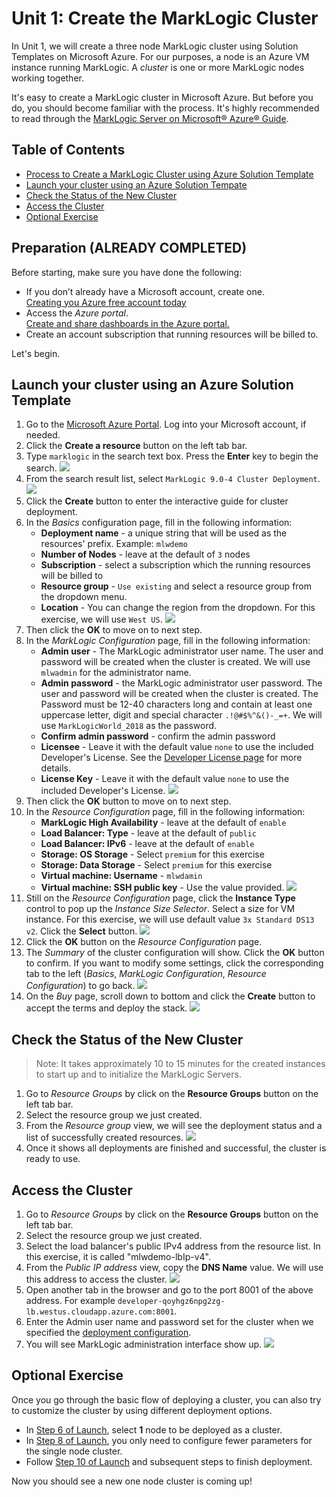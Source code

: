 # Unit 1: Create the MarkLogic Cluster

In Unit 1, we will create a three node MarkLogic cluster using Solution Templates on Microsoft Azure. For our purposes, a node is an Azure VM instance running MarkLogic. A *cluster* is one or more MarkLogic nodes working together.

It's easy to create a MarkLogic cluster in Microsoft Azure. But before you do, you should become familiar with the process. It's highly recommended to read through the [MarkLogic Server on Microsoft® Azure® Guide](http://docs.marklogic.com/guide/azure).


## Table of Contents

- [Process to Create a MarkLogic Cluster using Azure Solution Template](#process)
- [Launch your cluster using an Azure Solution Tempate](#launch)
- [Check the Status of the New Cluster](#cluster)
- [Access the Cluster](#access)
- [Optional Exercise](#optional)


<a name="process"></a>
## Preparation (ALREADY COMPLETED)

Before starting, make sure you have done the following:  

* If you don’t already have a Microsoft account, create one.  
[Creating you Azure free account today](https://azure.microsoft.com/en-us/free/)
* Access the *Azure portal*.  
[Create and share dashboards in the Azure portal.](https://docs.microsoft.com/en-us/azure/azure-portal/azure-portal-dashboards)
* Create an account subscription that running resources will be billed to.

Let's begin.

<a name="launch"></a>
## Launch your cluster using an Azure Solution Template

1. Go to the [Microsoft Azure Portal](https://portal.azure.com/). Log into your Microsoft account, if needed.
2. Click the **Create a resource** button on the left tab bar.
3. Type `marklogic` in the search text box. Press the **Enter** key to begin the search.
![](images/search.png)
4. From the search result list, select `MarkLogic 9.0-4 Cluster Deployment`.
![](images/clusterDeployment.png)
5. Click the **Create** button to enter the interactive guide for cluster deployment. 
6. <a name="step6"></a> In the *Basics* configuration page, fill in the following information: 
	* **Deployment name** - a unique string that will be used as the resources' prefix. Example: `mlwdemo`
	* **Number of Nodes** - leave at the default of `3` nodes
	* **Subscription** - select a subscription which the running resources will be billed to
	* **Resource group** - `Use existing` and select a resource group from the dropdown menu.
	* **Location** - You can change the region from the dropdown. For this exercise, we will use `West US`.
![](images/basicConfig.png)
7. Then click the **OK** to move on to next step.
7. In the *MarkLogic Configuration* page, fill in the following information:<a name="step8"></a>
	* **Admin user** - The MarkLogic administrator user name. The user and password will be created when the cluster is created.  We will use `mlwadmin` for the administrator name.
	* **Admin password** - the MarkLogic administrator user password. The user and password will be created when the cluster is created. The Password must be 12-40 characters long and contain at least one uppercase letter, digit and special character `.!@#$%^&()-_=+`. We will use `MarkLogicWorld_2018` as the password.
	* **Confirm admin password** - confirm the admin password
	* **Licensee** - Leave it with the default value `none` to use the included Developer's License.  See the [Developer License page](https://developer.marklogic.com/free-developer) for more details.
	* **License Key** - Leave it with the default value `none` to use the included Developer's License.
![](images/marklogicConfig.png)
<a name="step8"></a>
8. Then click the **OK** button to move on to next step.
8. <a name="step10"></a> In the *Resource Configuration* page, fill in the following information:
	* **MarkLogic High Availability** - leave at the default of `enable`
	* **Load Balancer: Type** - leave at the default of `public`
	* **Load Balancer: IPv6** - leave at the default of `enable`
	* **Storage: OS Storage** - Select `premium` for this exercise
	* **Storage: Data Storage** - Select `premium` for this exercise
	* **Virtual machine: Username** -  `mlwdamin`
	* **Virtual machine: SSH public key** - Use the value provided.
![](images/resourceConfig.png)
9. Still on the *Resource Configuration* page, click the **Instance Type** control to pop up the *Instance Size Selector*. Select a size for VM instance. For this exercise, we will use default value `3x Standard DS13 v2`. Click the **Select** button. 
![](images/sizeSelector.png)
10. Click the **OK** button on the *Resource Configuration* page.
10. The *Summary* of the cluster configuration will show. Click the **OK** button to confirm. If you want to modify some settings, click the corresponding tab to the left (*Basics*, *MarkLogic Configuration*, *Resource Configuration*) to go back.
![](images/summary.png)
11. On the *Buy* page, scroll down to bottom and click the **Create** button to accept the terms and deploy the stack.
![](images/create.png)

<a name="cluster"></a>
## Check the Status of the New Cluster

> Note: It takes approximately 10 to 15 minutes for the created instances to start up and to initialize the MarkLogic Servers.

1. Go to *Resource Groups* by click on the **Resource Groups** button on the left tab bar.
2. Select the resource group we just created.
3. From the *Resource group* view, we will see the deployment status and a list of successfully created resources.
![](images/resourceGroup.png)
4. Once it shows all deployments are finished and successful, the cluster is ready to use.

<a name="access"></a>
## Access the Cluster

1. Go to *Resource Groups* by click on the **Resource Groups** button on the left tab bar.
2. Select the resource group we just created.
3. Select the load balancer's public IPv4 address from the resource list. In this exercise, it is called "mlwdemo-lbIp-v4".
4. From the *Public IP address* view, copy the **DNS Name** value. We will use this address to access the cluster.
![](images/lbip.png)
5. Open another tab in the browser and go to the port 8001 of the above address. For example `developer-qoyhgz6npg2zg-lb.westus.cloudapp.azure.com:8001`.
6. Enter the Admin user name and password set for the cluster when we specified the [deployment configuration](#step8).
6. You will see MarkLogic administration interface show up.
![](images/adminGui.png)

<a name="optional"></a>
## Optional Exercise

Once you go through the basic flow of deploying a cluster, you can also try to customize the cluster by using different deployment options.

- In [Step 6 of Launch](#step6), select **1** node to be deployed as a cluster.
- In [Step 8 of Launch](#step8), you only need to configure fewer parameters for the single node cluster.
- Follow [Step 10 of Launch](#step10) and subsequent steps to finish deployment.

Now you should see a new one node cluster is coming up!
